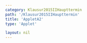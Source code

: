 ```yaml
---
category: Klausur2015IIHaupttermin
path: '/Klausur2015IIHaupttermin'
title: 'AppletA2'
type: 'Applet'

layout: nil
---
```

<script type="text/javascript" src="{{ site.jsxurl }}/jsxgraphcore.js"></script>
<link type="text/css" href="https://cdnjs.cloudflare.com/ajax/libs/jsxgraph/0.99.6/jsxgraph.css"><link rel="stylesheet" type="text/css" href="{{ site.jsxurl }}/jsxgraph.css" />
<div id="JXG40152" class="jxgbox" style="width:500px; height:500px">
<script type="text/javascript">
(function(){
 var board = JXG.JSXGraph.initBoard('40152', {
                boundingbox: [-15, 15, 15, -15],
                showFullscreen: true, axis: true
                
            });
              
var f = x=>-0.25*Math.pow(x-3,2)-2.5;
var p = board.create('functiongraph', [f], {strokecolor:'black', strokeWidth:3});

var gf = x=>-0.5*x+4;
var g = board.create('functiongraph', [gf], {strokecolor:'black', strokeWidth:3});

var D = board.create('glider', [p], {name:'D', color:'orange', label:{fontsize:16, position:'bot'}, size:2});
var A = board.create('point', [function(){return D.X()}, function(){return -0.5*D.X()+4}], {name:'A', label:{fontsize:16, position:'bot'}, size:2});
var B = board.create('point', [function(){return A.X()-(A.Y()-D.Y())*1.5}, function(){return A.Y()}], {label:{fontsize:16, position:'bot'}, size:2});
var C = board.create('point', [function(){return A.X()-(A.Y()-D.Y())*1.5}, function(){return D.Y()}], {label:{fontsize:16, position:'bot'}, size:2});

var AB = board.create('line', [A,B], {straightFirst:false, straightLast:false});
var AD = board.create('line', [A,D], {straightFirst:false, straightLast:false});
var CD = board.create('line', [C,D], {straightFirst:false, straightLast:false});
var CB = board.create('line', [C,B], {straightFirst:false, straightLast:false});
board.create('polygon', [A,B,C,D]);

board.create('text', [2, 7, function(){return '|<span style="border-top:1px solid">AD</span>| ='+Math.round(A.Y()-D.Y())+' LE'}], {fontsize: 18, fixed:true});


board.create('text', [2,9,function(){return 'U= '+Math.round(100*(A.Y()-D.Y())*2+(D.X()-C.X())*2)/100+' LE'}], {fontsize: 18, fixed:true})


board.create('text', [2,10,function(){return 'A= '+Math.round((A.Y()-D.Y())*(A.X()-B.X()))+' FE'}], {fontsize: 18, fixed:true})


board.create('text', [-8,12,'M II 2015 HT A 2'], {fontsize: 18, fixed:true});
})();
  
  </script>
  </div>
